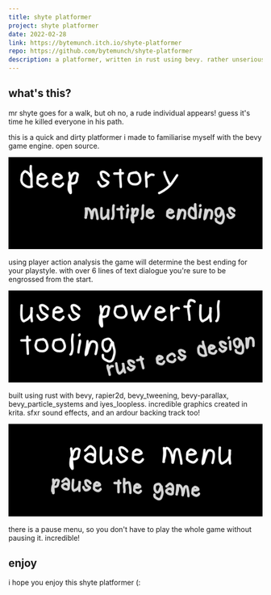 ```yaml
---
title: shyte platformer
project: shyte platformer
date: 2022-02-28
link: https://bytemunch.itch.io/shyte-platformer
repo: https://github.com/bytemunch/shyte-platformer
description: a platformer, written in rust using bevy. rather unserious.
---
```


## what's this?

mr shyte goes for a walk, but oh no, a rude individual appears! guess it's time he killed everyone in his path.

this is a quick and dirty platformer i made to familiarise myself with the bevy game engine. open source.

![deep story, multiple endings](img/deep_story.png)

using player action analysis the game will determine the best ending for your playstyle. with over 6 lines of text dialogue you're sure to be engrossed from the start.

![uses very powerful tooling](img/powerful_tooling.png)

built using rust with bevy, rapier2d, bevy_tweening, bevy-parallax, bevy_particle_systems and iyes_loopless. incredible graphics created in krita. sfxr sound effects, and an ardour backing track too!
  
![pause menu](img/pause.png)

there is a pause menu, so you don't have to play the whole game without pausing it. incredible!

## enjoy

i hope you enjoy this shyte platformer (: